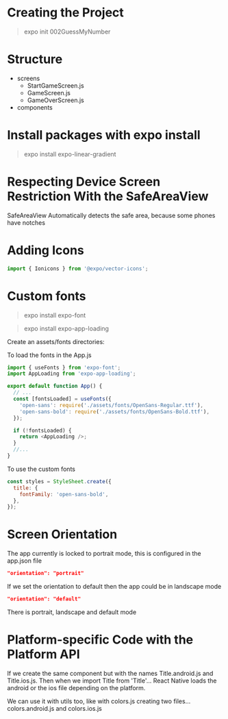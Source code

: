 # Creating the Project

> expo init 002GuessMyNumber

# Structure

- screens
  - StartGameScreen.js
  - GameScreen.js
  - GameOverScreen.js
- components

# Install packages with expo install

> expo install expo-linear-gradient

# Respecting Device Screen Restriction With the SafeAreaView

SafeAreaView Automatically detects the safe area, because some phones have notches

# Adding Icons

```js
import { Ionicons } from '@expo/vector-icons';
```

# Custom fonts

> expo install expo-font

> expo install expo-app-loading

Create an assets/fonts directories:

To load the fonts in the App.js

```js
import { useFonts } from 'expo-font';
import AppLoading from 'expo-app-loading';

export default function App() {
  // ...
  const [fontsLoaded] = useFonts({
    'open-sans': require('./assets/fonts/OpenSans-Regular.ttf'),
    'open-sans-bold': require('./assets/fonts/OpenSans-Bold.ttf'),
  });

  if (!fontsLoaded) {
    return <AppLoading />;
  }
  //...
}
```

To use the custom fonts

```js
const styles = StyleSheet.create({
  title: {
    fontFamily: 'open-sans-bold',
  },
});
```

# Screen Orientation

The app currently is locked to portrait mode, this is configured in the app.json file

```json
"orientation": "portrait"
```

If we set the orientation to default then the app could be in landscape mode

```json
"orientation": "default"
```

There is portrait, landscape and default mode

# Platform-specific Code with the Platform API

If we create the same component but with the names Title.android.js and Title.ios.js. Then when we import Title from 'Title'... React Native loads the android or the ios file depending on the platform.

We can use it with utils too, like with colors.js creating two files... colors.android.js and colors.ios.js
